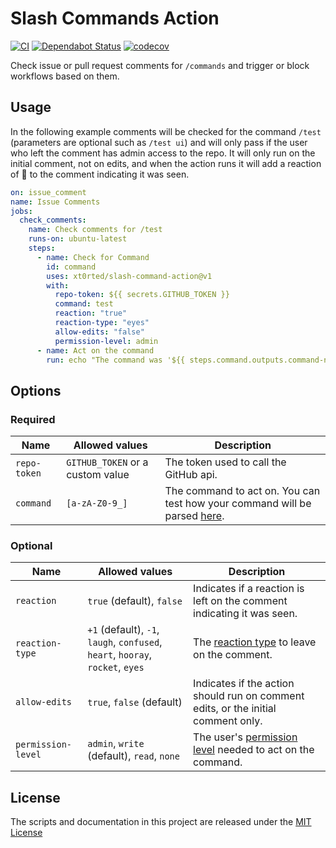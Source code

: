 # Slash Commands Action

[![CI](https://github.com/xt0rted/slash-command-action/workflows/CI/badge.svg)](https://github.com/xt0rted/slash-command-action/actions?query=workflow%3ACI)
[![Dependabot Status](https://api.dependabot.com/badges/status?host=github&repo=xt0rted/slash-command-action)](https://dependabot.com)
[![codecov](https://codecov.io/gh/xt0rted/slash-command-action/branch/master/graph/badge.svg)](https://codecov.io/gh/xt0rted/slash-command-action)

Check issue or pull request comments for `/commands` and trigger or block workflows based on them.

## Usage

In the following example comments will be checked for the command `/test` (parameters are optional such as `/test ui`) and will only pass if the user who left the comment has admin access to the repo.
It will only run on the initial comment, not on edits, and when the action runs it will add a reaction of :eyes: to the comment indicating it was seen.

```yaml
on: issue_comment
name: Issue Comments
jobs:
  check_comments:
    name: Check comments for /test
    runs-on: ubuntu-latest
    steps:
      - name: Check for Command
        id: command
        uses: xt0rted/slash-command-action@v1
        with:
          repo-token: ${{ secrets.GITHUB_TOKEN }}
          command: test
          reaction: "true"
          reaction-type: "eyes"
          allow-edits: "false"
          permission-level: admin
      - name: Act on the command
        run: echo "The command was '${{ steps.command.outputs.command-name }}' with arguments '${{ steps.command.outputs.command-arguments }}'"
```

## Options

### Required

Name | Allowed values | Description
-- | -- | --
`repo-token` | `GITHUB_TOKEN` or a custom value | The token used to call the GitHub api.
`command` | `[a-zA-Z0-9_]` | The command to act on. You can test how your command will be parsed [here](https://regex101.com/r/7XptVD).

### Optional

Name | Allowed values | Description
-- | -- | --
`reaction` | `true` (default), `false` | Indicates if a reaction is left on the comment indicating it was seen.
`reaction-type` | `+1` (default), `-1`, `laugh`, `confused`, `heart`, `hooray`, `rocket`, `eyes` | The [reaction type](https://developer.github.com/v3/reactions/#reaction-types) to leave on the comment.
`allow-edits` | `true`, `false` (default) | Indicates if the action should run on comment edits, or the initial comment only.
`permission-level` | `admin`, `write` (default), `read`, `none` | The user's [permission level](https://developer.github.com/v3/repos/collaborators/#review-a-users-permission-level) needed to act on the command.

## License

The scripts and documentation in this project are released under the [MIT License](LICENSE)
